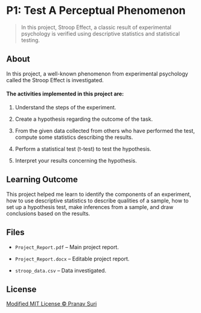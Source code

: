 # P1: Test A Perceptual Phenomenon
> In this project, Stroop Effect, a classic result of experimental psychology is verified using descriptive statistics and statistical testing.

## About
In this project, a well-known phenomenon from experimental psychology called the Stroop Effect is investigated.

#### The activities implemented in this project are:
1. Understand the steps of the experiment.

2. Create a hypothesis regarding the outcome of the task.

3. From the given data collected from others who have performed the test, compute some statistics describing the results.

4. Perform a statistical test (t-test) to test the hypothesis.

5. Interpret your results concerning the hypothesis.

## Learning Outcome
This project helped me learn to identify the components of an experiment, how to use descriptive statistics to describe qualities of a sample, how to set up a hypothesis test, make inferences from a sample, and draw conclusions based on the results.

## Files
- `Project_Report.pdf` – Main project report.

- `Project_Report.docx` – Editable project report.

- `stroop_data.csv` – Data investigated.

## License
[Modified MIT License © Pranav Suri](/License.txt)
